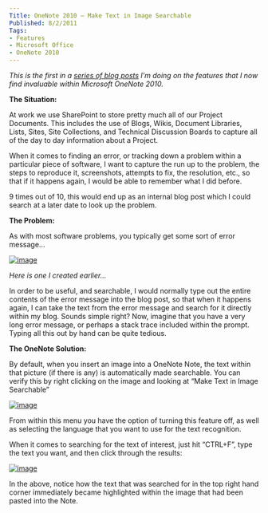 ```yaml
---
Title: OneNote 2010 – Make Text in Image Searchable
Published: 8/2/2011
Tags:
- Features
- Microsoft Office
- OneNote 2010
---
```


_This is the first in a _[_series of blog posts_](http://www.gep13.co.uk/blog/reasons-to-love-onenote-2010-series)_ I’m doing on the features that I now find invaluable within Microsoft OneNote 2010._

**The Situation:**

At work we use SharePoint to store pretty much all of our Project Documents. This includes the use of Blogs, Wikis, Document Libraries, Lists, Sites, Site Collections, and Technical Discussion Boards to capture all of the day to day information about a Project.

When it comes to finding an error, or tracking down a problem within a particular piece of software, I want to capture the run up to the problem, the steps to reproduce it, screenshots, attempts to fix, the resolution, etc., so that if it happens again, I would be able to remember what I did before.

9 times out of 10, this would end up as an internal blog post which I could search at a later date to look up the problem.

**The Problem:**

As with most software problems, you typically get some sort of error message...

[![image](http://www.gep13.co.uk/blog/wp-content/uploads/2011/02/image_thumb.png)](http://www.gep13.co.uk/blog/wp-content/uploads/2011/02/image.png)

_Here is one I created earlier..._

In order to be useful, and searchable, I would normally type out the entire contents of the error message into the blog post, so that when it happens again, I can take the text from the error message and search for it directly within my blog. Sounds simple right? Now, imagine that you have a very long error message, or perhaps a stack trace included within the prompt. Typing all this out by hand can be quite tedious.

**The OneNote Solution:**

By default, when you insert an image into a OneNote Note, the text within that picture (if there is any) is automatically made searchable. You can verify this by right clicking on the image and looking at “Make Text in Image Searchable”

[![image](http://www.gep13.co.uk/blog/wp-content/uploads/2011/02/image_thumb1.png)](http://www.gep13.co.uk/blog/wp-content/uploads/2011/02/image1.png)

From within this menu you have the option of turning this feature off, as well as selecting the language that you want to use for the text recognition.

When it comes to searching for the text of interest, just hit “CTRL+F”, type the text you want, and then click through the results:

[![image](http://www.gep13.co.uk/blog/wp-content/uploads/2011/02/image_thumb2.png)](http://www.gep13.co.uk/blog/wp-content/uploads/2011/02/image2.png)

In the above, notice how the text that was searched for in the top right hand corner immediately became highlighted within the image that had been pasted into the Note.
